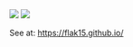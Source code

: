 

<a href="https://codeclimate.com/github/Flak15/frontend-project-lvl3/maintainability">
<img src="https://api.codeclimate.com/v1/badges/18b0c91ab4ac0b30534c/maintainability" /></a>
<img src="https://travis-ci.org/Flak15/frontend-project-lvl3.svg?branch=master" />

See at: https://flak15.github.io/
